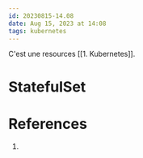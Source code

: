 ```yaml
---
id: 20230815-14.08
date: Aug 15, 2023 at 14:08
tags: kubernetes
---
```


C'est une resources [[1. Kubernetes]].
# StatefulSet


# References
1. 